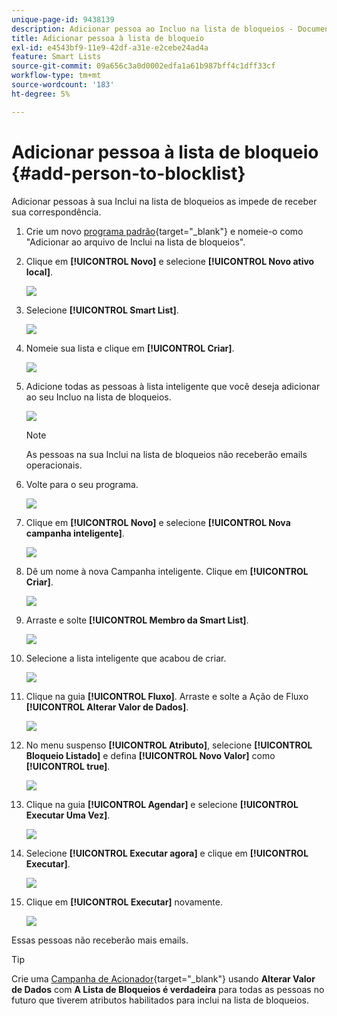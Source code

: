 ```yaml
---
unique-page-id: 9438139
description: Adicionar pessoa ao Incluo na lista de bloqueios - Documentação do Marketo - Documentação do produto
title: Adicionar pessoa à lista de bloqueio
exl-id: e4543bf9-11e9-42df-a31e-e2cebe24ad4a
feature: Smart Lists
source-git-commit: 09a656c3a0d0002edfa1a61b987bff4c1dff33cf
workflow-type: tm+mt
source-wordcount: '183'
ht-degree: 5%

---
```


# Adicionar pessoa à lista de bloqueio {#add-person-to-blocklist}

Adicionar pessoas à sua Inclui na lista de bloqueios as impede de receber sua correspondência.

1. Crie um novo [programa padrão](/help/marketo/product-docs/core-marketo-concepts/programs/creating-programs/create-a-program.md){target="_blank"} e nomeie-o como &quot;Adicionar ao arquivo de Inclui na lista de bloqueios&quot;.

1. Clique em **[!UICONTROL Novo]** e selecione **[!UICONTROL Novo ativo local]**.

   ![](assets/add-person-to-blocklist-1.png)

1. Selecione **[!UICONTROL Smart List]**.

   ![](assets/add-person-to-blocklist-2.png)

1. Nomeie sua lista e clique em **[!UICONTROL Criar]**.

   ![](assets/add-person-to-blocklist-3.png)

1. Adicione todas as pessoas à lista inteligente que você deseja adicionar ao seu Incluo na lista de bloqueios.

   ![](assets/add-person-to-blocklist-4.png)

   >[!NOTE]
   >
   >As pessoas na sua Inclui na lista de bloqueios não receberão emails operacionais.

1. Volte para o seu programa.

   ![](assets/add-person-to-blocklist-5.png)

1. Clique em **[!UICONTROL Novo]** e selecione **[!UICONTROL Nova campanha inteligente]**.

   ![](assets/add-person-to-blocklist-6.png)

1. Dê um nome à nova Campanha inteligente. Clique em **[!UICONTROL Criar]**.

   ![](assets/add-person-to-blocklist-7.png)

1. Arraste e solte **[!UICONTROL Membro da Smart List]**.

   ![](assets/add-person-to-blocklist-8.png)

1. Selecione a lista inteligente que acabou de criar.

   ![](assets/add-person-to-blocklist-9.png)

1. Clique na guia **[!UICONTROL Fluxo]**. Arraste e solte a Ação de Fluxo **[!UICONTROL Alterar Valor de Dados]**.

   ![](assets/add-person-to-blocklist-10.png)

1. No menu suspenso **[!UICONTROL Atributo]**, selecione **[!UICONTROL Bloqueio Listado]** e defina **[!UICONTROL Novo Valor]** como **[!UICONTROL true]**.

   ![](assets/add-person-to-blocklist-11.png)

1. Clique na guia **[!UICONTROL Agendar]** e selecione **[!UICONTROL Executar Uma Vez]**.

   ![](assets/add-person-to-blocklist-12.png)

1. Selecione **[!UICONTROL Executar agora]** e clique em **[!UICONTROL Executar]**.

   ![](assets/add-person-to-blocklist-13.png)

1. Clique em **[!UICONTROL Executar]** novamente.

   ![](assets/add-person-to-blocklist-14.png)

Essas pessoas não receberão mais emails.

>[!TIP]
>
>Crie uma [Campanha de Acionador](/help/marketo/product-docs/core-marketo-concepts/smart-campaigns/creating-a-smart-campaign/create-a-new-smart-campaign.md){target="_blank"} usando **Alterar Valor de Dados** com **A Lista de Bloqueios é verdadeira** para todas as pessoas no futuro que tiverem atributos habilitados para inclui na lista de bloqueios.
